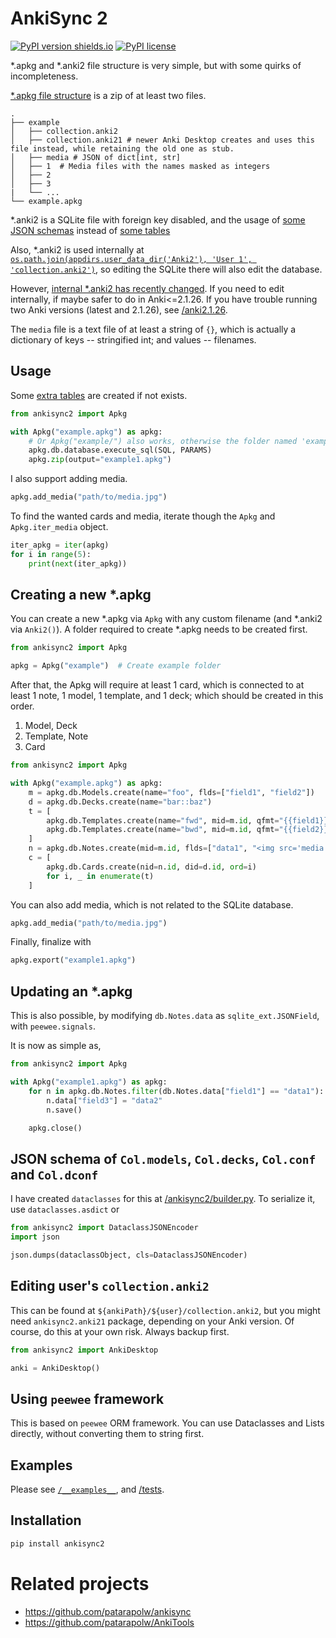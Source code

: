 # AnkiSync 2

[![PyPI version shields.io](https://img.shields.io/pypi/v/ankisync2.svg)](https://pypi.python.org/pypi/ankisync2/)
[![PyPI license](https://img.shields.io/pypi/l/ankisync2.svg)](https://pypi.python.org/pypi/ankisync2/)

\*.apkg and \*.anki2 file structure is very simple, but with some quirks of incompleteness.

[\*.apkg file structure](https://github.com/ankidroid/Anki-Android/wiki/Database-Structure) is a zip of at least two files.

```
.
├── example
│   ├── collection.anki2
│   ├── collection.anki21 # newer Anki Desktop creates and uses this file instead, while retaining the old one as stub.
│   ├── media # JSON of dict[int, str]
│   ├── 1  # Media files with the names masked as integers
│   ├── 2
│   ├── 3
|   └── ...
└── example.apkg
```

\*.anki2 is a SQLite file with foreign key disabled, and the usage of [some JSON schemas](/ankisync2/builder.py) instead of [some tables](/ankisync2/db.py#L46)

Also, \*.anki2 is used internally at [`os.path.join(appdirs.user_data_dir('Anki2'), 'User 1', 'collection.anki2')`](https://github.com/patarapolw/ankisync/blob/master/ankisync/dir.py#L9), so editing the SQLite there will also edit the database.

However, [internal \*.anki2 has recently changed](https://github.com/patarapolw/ankisync2/issues/3). If you need to edit internally, if maybe safer to do in Anki<=2.1.26. If you have trouble running two Anki versions (latest and 2.1.26), see [/anki2.1.26](https://github.com/patarapolw/ankisync/tree/master/anki2.1.26).

The `media` file is a text file of at least a string of `{}`, which is actually a dictionary of keys -- stringified int; and values -- filenames.

## Usage

Some [extra tables](/ankisync2/db.py#L46) are created if not exists.

```python
from ankisync2 import Apkg

with Apkg("example.apkg") as apkg:
    # Or Apkg("example/") also works, otherwise the folder named 'example' will be created.
    apkg.db.database.execute_sql(SQL, PARAMS)
    apkg.zip(output="example1.apkg")
```

I also support adding media.

```python
apkg.add_media("path/to/media.jpg")
```

To find the wanted cards and media, iterate though the `Apkg` and `Apkg.iter_media` object.

```python
iter_apkg = iter(apkg)
for i in range(5):
    print(next(iter_apkg))
```

## Creating a new \*.apkg

You can create a new \*.apkg via `Apkg` with any custom filename (and \*.anki2 via `Anki2()`). A folder required to create \*.apkg needs to be created first.

```python
from ankisync2 import Apkg

apkg = Apkg("example")  # Create example folder
```

After that, the Apkg will require at least 1 card, which is connected to at least 1 note, 1 model, 1 template, and 1 deck; which should be created in this order.

1. Model, Deck
2. Template, Note
3. Card

```python
from ankisync2 import Apkg

with Apkg("example.apkg") as apkg:
    m = apkg.db.Models.create(name="foo", flds=["field1", "field2"])
    d = apkg.db.Decks.create(name="bar::baz")
    t = [
        apkg.db.Templates.create(name="fwd", mid=m.id, qfmt="{{field1}}", afmt="{{field2}}"),
        apkg.db.Templates.create(name="bwd", mid=m.id, qfmt="{{field2}}", afmt="{{field1}}")
    ]
    n = apkg.db.Notes.create(mid=m.id, flds=["data1", "<img src='media.jpg'>"], tags=["tag1", "tag2"])
    c = [
        apkg.db.Cards.create(nid=n.id, did=d.id, ord=i)
        for i, _ in enumerate(t)
    ]
```

You can also add media, which is not related to the SQLite database.

```python
apkg.add_media("path/to/media.jpg")
```

Finally, finalize with

```python
apkg.export("example1.apkg")
```

## Updating an \*.apkg

This is also possible, by modifying `db.Notes.data` as `sqlite_ext.JSONField`, with `peewee.signals`.

It is now as simple as,

```python
from ankisync2 import Apkg

with Apkg("example1.apkg") as apkg:
    for n in apkg.db.Notes.filter(db.Notes.data["field1"] == "data1"):
        n.data["field3"] = "data2"
        n.save()

    apkg.close()
```

## JSON schema of `Col.models`, `Col.decks`, `Col.conf` and `Col.dconf`

I have created `dataclasses` for this at [/ankisync2/builder.py](/ankisync2/builder.py). To serialize it, use `dataclasses.asdict` or

```python
from ankisync2 import DataclassJSONEncoder
import json

json.dumps(dataclassObject, cls=DataclassJSONEncoder)
```

## Editing user's `collection.anki2`

This can be found at `${ankiPath}/${user}/collection.anki2`, but you might need `ankisync2.anki21` package, depending on your Anki version. Of course, do this at your own risk. Always backup first.

```python
from ankisync2 import AnkiDesktop

anki = AnkiDesktop()
```

## Using `peewee` framework

This is based on `peewee` ORM framework. You can use Dataclasses and Lists directly, without converting them to string first.

## Examples

Please see [`/__examples__`](/__examples__), and [/tests](/tests).

## Installation

```bash
pip install ankisync2
```

# Related projects

- <https://github.com/patarapolw/ankisync>
- <https://github.com/patarapolw/AnkiTools>
